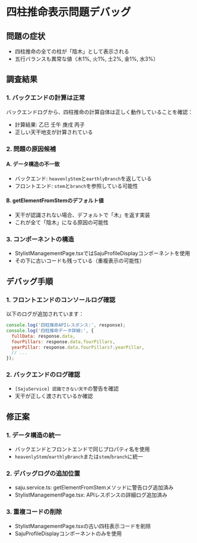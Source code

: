 # 四柱推命表示問題デバッグ

## 問題の症状
- 四柱推命の全ての柱が「陰木」として表示される
- 五行バランスも異常な値（木1%, 火1%, 土2%, 金1%, 水3%）

## 調査結果

### 1. バックエンドの計算は正常
バックエンドログから、四柱推命の計算自体は正しく動作していることを確認：
- 計算結果: 乙巳 壬午 庚戌 丙子
- 正しい天干地支が計算されている

### 2. 問題の原因候補

#### A. データ構造の不一致
- バックエンド: `heavenlyStem`と`earthlyBranch`を返している
- フロントエンド: `stem`と`branch`を参照している可能性

#### B. getElementFromStemのデフォルト値
- 天干が認識されない場合、デフォルトで「木」を返す実装
- これが全て「陰木」になる原因の可能性

### 3. コンポーネントの構造
- StylistManagementPage.tsxではSajuProfileDisplayコンポーネントを使用
- その下に古いコードも残っている（重複表示の可能性）

## デバッグ手順

### 1. フロントエンドのコンソールログ確認
以下のログが追加されています：
```javascript
console.log('四柱推命APIレスポンス:', response);
console.log('四柱推命データ詳細:', {
  fullData: response.data,
  fourPillars: response.data.fourPillars,
  yearPillar: response.data.fourPillars?.yearPillar,
  // ...
});
```

### 2. バックエンドのログ確認
- `[SajuService] 認識できない天干`の警告を確認
- 天干が正しく渡されているか確認

## 修正案

### 1. データ構造の統一
- バックエンドとフロントエンドで同じプロパティ名を使用
- `heavenlyStem`/`earthlyBranch`または`stem`/`branch`に統一

### 2. デバッグログの追加位置
- saju.service.ts: getElementFromStemメソッドに警告ログ追加済み
- StylistManagementPage.tsx: APIレスポンスの詳細ログ追加済み

### 3. 重複コードの削除
- StylistManagementPage.tsxの古い四柱表示コードを削除
- SajuProfileDisplayコンポーネントのみを使用
